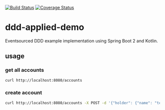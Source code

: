 [![Build Status](https://travis-ci.org/wuan/ddd-applied.svg?branch=master)](https://travis-ci.org/wuan/ddd-applied) [![Coverage Status](https://coveralls.io/repos/github/wuan/ddd-applied/badge.svg?branch=master)](https://coveralls.io/github/wuan/ddd-applied?branch=master)

# ddd-applied-demo

Eventsourced DDD example implementation using Spring Boot 2 and Kotlin.

## usage

### get all accounts

```bash
curl http://localhost:8080/accounts
```

### create account

```bash
curl http://localhost:8080/accounts -X POST -d '{"holder": {"name": "test"}}' -H 'Content-Type: application/json'
```

